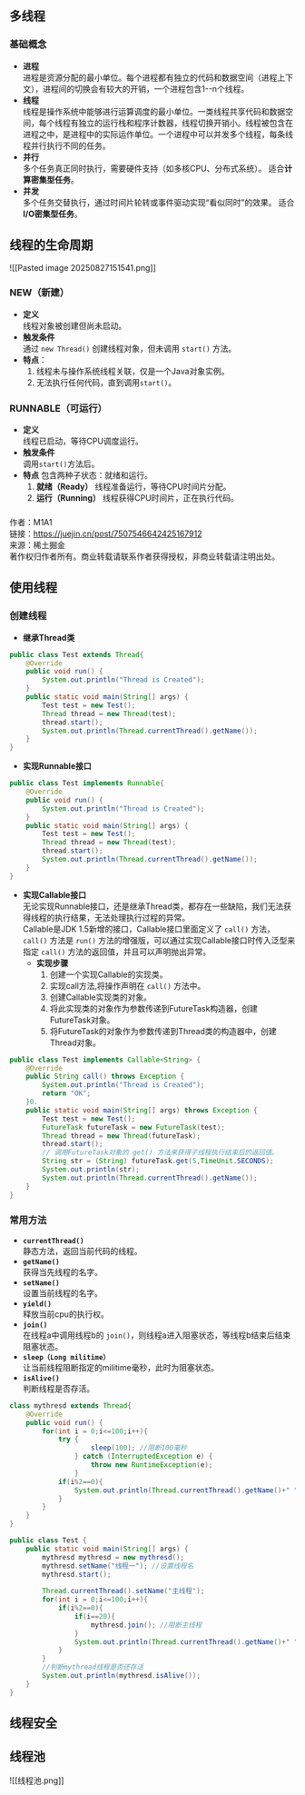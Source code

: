 ## 多线程
### 基础概念
- **进程**  
	进程是资源分配的最小单位。每个进程都有独立的代码和数据空间（进程上下文），进程间的切换会有较大的开销，一个进程包含1--n个线程。
- **线程**  
	线程是操作系统中能够进行运算调度的最小单位。一类线程共享代码和数据空间，每个线程有独立的运行栈和程序计数器，线程切换开销小。线程被包含在进程之中，是进程中的实际运作单位。一个进程中可以并发多个线程，每条线程并行执行不同的任务。
- **并行**  
	多个任务真正同时执行，需要硬件支持（如多核CPU、分布式系统）。
	适合**计算密集型任务**。
- **并发**  
	多个任务交替执行，通过时间片轮转或事件驱动实现“看似同时”的效果。
	适合**I/O密集型任务**。

## 线程的生命周期
![[Pasted image 20250827151541.png]]
### NEW（新建）
- **定义**  
    线程对象被创建但尚未启动。
- **触发条件**  
    通过 `new Thread()`​ 创建线程对象，但未调用 `start()`​ 方法。
- **特点**：
    1. 线程未与操作系统线程关联，仅是一个Java对象实例。
    2. 无法执行任何代码，直到调用`start()`​。
### RUNNABLE（可运行）
- **定义**  
    线程已启动，等待CPU调度运行。
- **触发条件**  
    调用`start()`​方法后。
- **特点**
	包含两种子状态：就绪和运行。
	1. **就绪（Ready）** 线程准备运行，等待CPU时间片分配。
	2. **运行（Running）** 线程获得CPU时间片，正在执行代码。
### 

  

作者：M1A1  
链接：https://juejin.cn/post/7507546642425167912  
来源：稀土掘金  
著作权归作者所有。商业转载请联系作者获得授权，非商业转载请注明出处。

## 使用线程
### 创建线程
- **继承Thread类**
```java
public class Test extends Thread{
    @Override
    public void run() {
        System.out.println("Thread is Created");
    }
    public static void main(String[] args) {
        Test test = new Test();
        Thread thread = new Thread(test);
        thread.start();
        System.out.println(Thread.currentThread().getName());
    }
}
```
- **实现Runnable接口**
```java
public class Test implements Runnable{
    @Override
    public void run() {
        System.out.println("Thread is Created");
    }
    public static void main(String[] args) {
        Test test = new Test();
        Thread thread = new Thread(test);
        thread.start();
        System.out.println(Thread.currentThread().getName());
    }
}
```
- **实现Callable接口**  
	无论实现Runnable接口，还是继承Thread类，都存在一些缺陷，我们无法获得线程的执行结果，无法处理执行过程的异常。  
	Callable是JDK 1.5新增的接口，Callable接口里面定义了 `call()` 方法，`call()` 方法是 `run()` 方法的增强版，可以通过实现Callable接口时传入泛型来指定 `call()` 方法的返回值，并且可以声明抛出异常。  
	- **实现步骤**  
		1. 创建一个实现Callable的实现类。
		2. 实现call方法,将操作声明在 `call()` 方法中。
		3. 创建Callable实现类的对象。
		4. 将此实现类的对象作为参数传递到FutureTask构造器，创建FutureTask对象。
		5. 将FutureTask的对象作为参数传递到Thread类的构造器中，创建Thread对象。
```java
public class Test implements Callable<String> {
    @Override
    public String call() throws Exception {
        System.out.println("Thread is Created");
        return "OK";
    }0.
    public static void main(String[] args) throws Exception {
        Test test = new Test();
        FutureTask futureTask = new FutureTask(test);
        Thread thread = new Thread(futureTask);
        thread.start();
        // 调用FutureTask对象的 get() 方法来获得子线程执行结束后的返回值。
        String str = (String) futureTask.get(5,TimeUnit.SECONDS);
        System.out.println(str);
        System.out.println(Thread.currentThread().getName());
    }
} 
```
### 常用方法
- **`currentThread()`**  
	静态方法，返回当前代码的线程。
- **`getName()`**  
	获得当先线程的名字。
- **`setName()`**  
	设置当前线程的名字。
- **`yield()`**  
	释放当前cpu的执行权。
- **`join()`**  
	在线程a中调用线程b的 `join()`，则线程a进入阻塞状态，等线程b结束后结束阻塞状态。
- **`sleep（Long militime）`**  
	让当前线程阻断指定的militime毫秒，此时为阻塞状态。
- **`isAlive()`**  
	判断线程是否存活。
```java
class mythresd extends Thread{
    @Override
    public void run() {
        for(int i = 0;i<=100;i++){
            try {
                    sleep(100); //阻断100毫秒
                } catch (InterruptedException e) {
                    throw new RuntimeException(e);
                }
            if(i%2==0){
                System.out.println(Thread.currentThread().getName()+" "+i); //输出线程名
            }
        }
    }
}

public class Test {
    public static void main(String[] args) {
        mythresd mythresd = new mythresd();
        mythresd.setName("线程一"); //设置线程名
        mythresd.start();
        
        Thread.currentThread().setName("主线程");
        for(int i = 0;i<=100;i++){
            if(i%2==0){   
                if(i==20){
                    mythresd.join(); //阻断主线程
                } 
                System.out.println(Thread.currentThread().getName()+" "+i);
            }
        }
        //判断mythread线程是否还存活
        System.out.println(mythresd.isAlive());
    }
}
```

## 线程安全

## 线程池
![[线程池.png]]